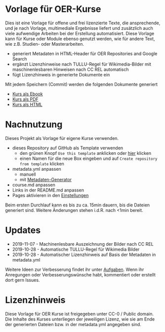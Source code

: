 # Vorlage für OER-Kurse

Dies ist eine Vorlage für offene und frei lizenzierte Texte, die ansprechende, und je nach Vorlage, multimediale Ergebnisse liefert und zusätzlich auch viele aufwendige Arbeiten bei der Erstellung automatisiert. Diese Vorlage kann für Kurse oder Module ebenso genutzt werden, wie für andere Text, wie z.B. Studien- oder Masterarbeiten.

* generiert Metadaten in HTML-Header für OER Repositories and Google Search
* ergänzt Lizenzhinweise nach TULLU-Regel für Wikimedia-Bilder mit maschinenlesbaren Hinweisen nach CC REL automatisch
* fügt Lizenzhinweis in generierte Dokumente ein

Mit jedem Speichern (Commit) werden die folgenden Dokumente generiert

* [Kurs als Ebook](https://tibhannover.github.io/markdown-documents-template/course.epub)
* [Kurs als PDF](https://tibhannover.github.io/markdown-documents-template/course.pdf)
* [Kurs als HTML](https://tibhannover.github.io/markdown-documents-template/index.html)

# Nachnutzung

Dieses Projekt als Vorlage für eigene Kurse verwenden.

* dieses Repository auf GitHub als Template verwenden
    * den grünen Knopf `Use this template` anklicken oder [hier](../../generate) klicken
    * einen Namen für die neue Box eingeben und auf `Create repository from template` klicken
* metadata.yml anpassen
    * manuell
    * mit [Metadaten-Generator](https://oersi.gitlab.io/metadata-form/metadata-generator.html)
* course.md anpassen
* Links in der README.md anpassen
* Pages aktivieren in den [Einstellungen](../../settings/pages)

Beim ersten Durchlauf kann es bis zu ca. 15min dauern, bis die Dateien generiert sind. Weitere Änderungen stehen i.d.R. nach <1min bereit.


# Updates

* 2019-11-07 - Machinenlesbare Auszeichnung der Bilder nach CC REL
* 2019-10-28 - Automatische TULLU-Regel für Wikimedia Bilder
* 2019-10-28 - Automatischer Lizenzhinweis auf Basis der Metadaten in metadata.yml

Weitere Ideen zur Verbesserung findet ihr unter  [Aufgaben](https://github.com/TIBHannover/markdown-documents-template/issues). Wenn ihr Anregungen oder Verbesserungswünsche habt, kommentiert oder erstellt dort gern Issues.


# Lizenzhinweis

Diese Vorlage für OER Kurse ist freigegeben unter CC-0 / Public domain. Die Inhalte des Kurses unterliegen der jeweiligen Lizenz, wie sie am Ende der generierten Dateien bzw. in der metadata.yml angegeben sind.
